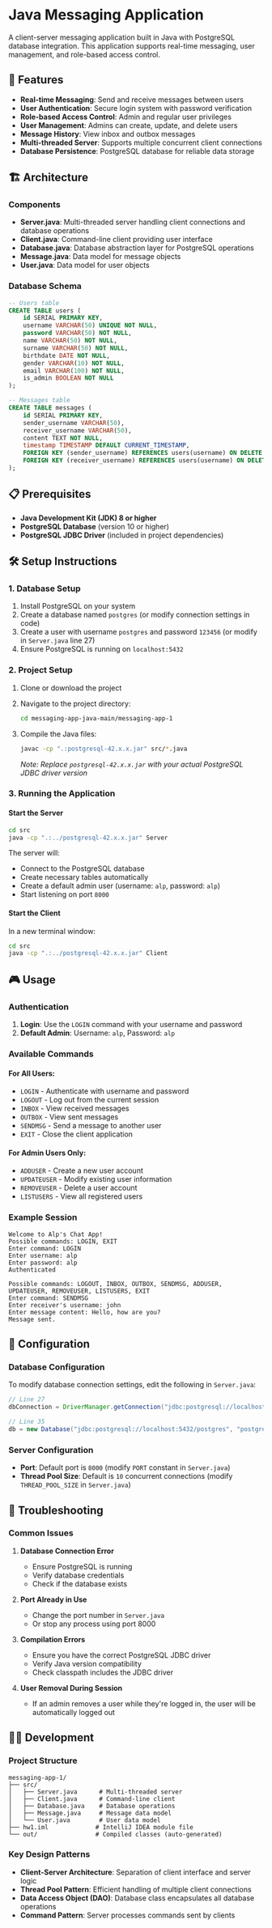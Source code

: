 # Java Messaging Application

A client-server messaging application built in Java with PostgreSQL database integration. This application supports real-time messaging, user management, and role-based access control.

## 🚀 Features

- **Real-time Messaging**: Send and receive messages between users
- **User Authentication**: Secure login system with password verification
- **Role-based Access Control**: Admin and regular user privileges
- **User Management**: Admins can create, update, and delete users
- **Message History**: View inbox and outbox messages
- **Multi-threaded Server**: Supports multiple concurrent client connections
- **Database Persistence**: PostgreSQL database for reliable data storage

## 🏗️ Architecture

### Components

- **Server.java**: Multi-threaded server handling client connections and database operations
- **Client.java**: Command-line client providing user interface
- **Database.java**: Database abstraction layer for PostgreSQL operations
- **Message.java**: Data model for message objects
- **User.java**: Data model for user objects

### Database Schema

```sql
-- Users table
CREATE TABLE users (
    id SERIAL PRIMARY KEY,
    username VARCHAR(50) UNIQUE NOT NULL,
    password VARCHAR(50) NOT NULL,
    name VARCHAR(50) NOT NULL,
    surname VARCHAR(50) NOT NULL,
    birthdate DATE NOT NULL,
    gender VARCHAR(10) NOT NULL,
    email VARCHAR(100) NOT NULL,
    is_admin BOOLEAN NOT NULL
);

-- Messages table
CREATE TABLE messages (
    id SERIAL PRIMARY KEY,
    sender_username VARCHAR(50),
    receiver_username VARCHAR(50),
    content TEXT NOT NULL,
    timestamp TIMESTAMP DEFAULT CURRENT_TIMESTAMP,
    FOREIGN KEY (sender_username) REFERENCES users(username) ON DELETE SET NULL,
    FOREIGN KEY (receiver_username) REFERENCES users(username) ON DELETE SET NULL
);
```

## 📋 Prerequisites

- **Java Development Kit (JDK) 8 or higher**
- **PostgreSQL Database** (version 10 or higher)
- **PostgreSQL JDBC Driver** (included in project dependencies)

## 🛠️ Setup Instructions

### 1. Database Setup

1. Install PostgreSQL on your system
2. Create a database named `postgres` (or modify connection settings in code)
3. Create a user with username `postgres` and password `123456` (or modify in `Server.java` line 27)
4. Ensure PostgreSQL is running on `localhost:5432`

### 2. Project Setup

1. Clone or download the project
2. Navigate to the project directory:
   ```bash
   cd messaging-app-java-main/messaging-app-1
   ```

3. Compile the Java files:
   ```bash
   javac -cp ".:postgresql-42.x.x.jar" src/*.java
   ```
   *Note: Replace `postgresql-42.x.x.jar` with your actual PostgreSQL JDBC driver version*

### 3. Running the Application

#### Start the Server

```bash
cd src
java -cp ".:../postgresql-42.x.x.jar" Server
```

The server will:
- Connect to the PostgreSQL database
- Create necessary tables automatically
- Create a default admin user (username: `alp`, password: `alp`)
- Start listening on port `8000`

#### Start the Client

In a new terminal window:

```bash
cd src
java -cp ".:../postgresql-42.x.x.jar" Client
```

## 🎮 Usage

### Authentication

1. **Login**: Use the `LOGIN` command with your username and password
2. **Default Admin**: Username: `alp`, Password: `alp`

### Available Commands

#### For All Users:
- `LOGIN` - Authenticate with username and password
- `LOGOUT` - Log out from the current session
- `INBOX` - View received messages
- `OUTBOX` - View sent messages
- `SENDMSG` - Send a message to another user
- `EXIT` - Close the client application

#### For Admin Users Only:
- `ADDUSER` - Create a new user account
- `UPDATEUSER` - Modify existing user information
- `REMOVEUSER` - Delete a user account
- `LISTUSERS` - View all registered users

### Example Session

```
Welcome to Alp's Chat App!
Possible commands: LOGIN, EXIT
Enter command: LOGIN
Enter username: alp
Enter password: alp
Authenticated

Possible commands: LOGOUT, INBOX, OUTBOX, SENDMSG, ADDUSER, UPDATEUSER, REMOVEUSER, LISTUSERS, EXIT
Enter command: SENDMSG
Enter receiver's username: john
Enter message content: Hello, how are you?
Message sent.
```

## 🔧 Configuration

### Database Configuration

To modify database connection settings, edit the following in `Server.java`:

```java
// Line 27
dbConnection = DriverManager.getConnection("jdbc:postgresql://localhost:5432/postgres", "postgres", "123456");

// Line 35
db = new Database("jdbc:postgresql://localhost:5432/postgres", "postgres", "123456");
```

### Server Configuration

- **Port**: Default port is `8000` (modify `PORT` constant in `Server.java`)
- **Thread Pool Size**: Default is `10` concurrent connections (modify `THREAD_POOL_SIZE` in `Server.java`)

## 🐛 Troubleshooting

### Common Issues

1. **Database Connection Error**
   - Ensure PostgreSQL is running
   - Verify database credentials
   - Check if the database exists

2. **Port Already in Use**
   - Change the port number in `Server.java`
   - Or stop any process using port 8000

3. **Compilation Errors**
   - Ensure you have the correct PostgreSQL JDBC driver
   - Verify Java version compatibility
   - Check classpath includes the JDBC driver

4. **User Removal During Session**
   - If an admin removes a user while they're logged in, the user will be automatically logged out

## 🏃‍♂️ Development

### Project Structure

```
messaging-app-1/
├── src/
│   ├── Server.java      # Multi-threaded server
│   ├── Client.java      # Command-line client
│   ├── Database.java    # Database operations
│   ├── Message.java     # Message data model
│   └── User.java        # User data model
├── hw1.iml             # IntelliJ IDEA module file
└── out/                # Compiled classes (auto-generated)
```

### Key Design Patterns

- **Client-Server Architecture**: Separation of client interface and server logic
- **Thread Pool Pattern**: Efficient handling of multiple client connections
- **Data Access Object (DAO)**: Database class encapsulates all database operations
- **Command Pattern**: Server processes commands sent by clients
